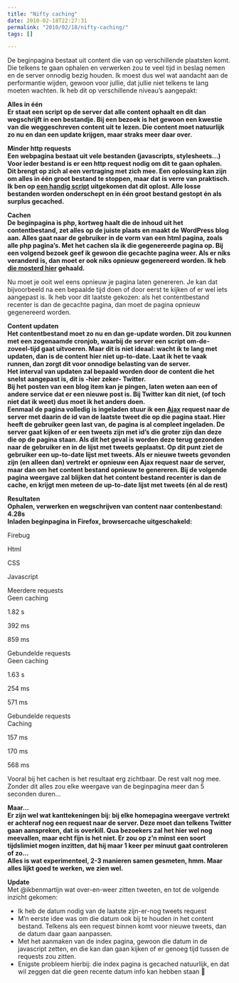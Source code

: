 ```yaml
---
title: "Nifty caching"
date: 2010-02-18T22:27:31
permalink: "2010/02/18/nifty-caching/"
tags: []

---
```

De beginpagina bestaat uit content die van op verschillende plaatsten komt. Die telkens te gaan ophalen en verwerken zou te veel tijd in beslag nemen en de server onnodig bezig houden. Ik moest dus wel wat aandacht aan de performantie wijden, gewoon voor jullie, dat jullie niet telkens te lang moeten wachten. Ik heb dit op verschillende niveau’s aangepakt:

**Alles in één  
Er staat een script op de server dat alle content ophaalt en dit dan wegschrijft in een bestandje. Bij een bezoek is het gewoon een kwestie van die weggeschreven content uit te lezen. Die content moet natuurlijk zo nu en dan een update krijgen, maar straks meer daar over.**

**Minder http requests  
Een webpagina bestaat uit vele bestanden (javascripts, stylesheets…) Voor ieder bestand is er een http request nodig om dit te gaan ophalen. Dit brengt op zich al een vertraging met zich mee. Een oplossing kan zijn om alles in één groot bestand te stoppen, maar dat is verre van praktisch. Ik ben op [een handig script](http://rakaz.nl/2006/12/make-your-pages-load-faster-by-combining-and-compressing-javascript-and-css-files.html "http://rakaz.nl/2006/12/make-your-pages-load-faster-by-combining-and-compressing-javascript-and-css-files.html") uitgekomen dat dit oplost. Alle losse bestanden worden onderschept en in één groot bestand gestopt én als surplus gecached.**

**Cachen  
De beginpagina is php, kortweg haalt die de inhoud uit het contentbestand, zet alles op de juiste plaats en maakt de WordPress blog aan. Alles gaat naar de gebruiker in de vorm van een html pagina, zoals alle php pagina’s. Met het cachen sla ik die gegenereerde pagina op. Bij een volgend bezoek geef ik gewoon die gecachte pagina weer. Als er niks veranderd is, dan moet er ook niks opnieuw gegenereerd worden. Ik heb [die mosterd hier](http://www.developertutorials.com/tutorials/php/php-caching/page1.html "http://www.developertutorials.com/tutorials/php/php-caching/page1.html") gehaald.**

Nu moet je ooit wel eens opnieuw je pagina laten genereren. Je kan dat bijvoorbeeld na een bepaalde tijd doen of door eerst te kijken of er wel iets aangepast is. Ik heb voor dit laatste gekozen: als het contentbestand recenter is dan de gecachte pagina, dan moet de pagina opnieuw gegenereerd worden.

**Content updaten  
Het contentbestand moet zo nu en dan ge-update worden. Dit zou kunnen met een zogenaamde cronjob, waarbij de server een script om-de-zoveel-tijd gaat uitvoeren. Maar dit is niet ideaal: wacht ik te lang met updaten, dan is de content hier niet up-to-date. Laat ik het te vaak runnen, dan zorgt dit voor onnodige belasting van de server.  
Het interval van updaten zal bepaald worden door de content die het snelst aangepast is, dit is -hier zeker- Twitter.  
Bij het posten van een blog item kan je pingen, laten weten aan een of andere service dat er een nieuwe post is. Bij Twitter kan dit niet, (of toch niet dat ik weet) dus moet ik het anders doen.  
Eenmaal de pagina volledig is ingeladen stuur ik een [Ajax](http://nl.wikipedia.org/wiki/Asynchronous_JavaScript_and_XML "http://nl.wikipedia.org/wiki/Asynchronous_JavaScript_and_XML") request naar de server met daarin de id van de laatste tweet die op die pagina staat. Hier heeft de gebruiker geen last van, de pagina is al compleet ingeladen. De server gaat kijken of er een tweets zijn met id’s die groter zijn dan deze die op de pagina staan. Als dit het geval is worden deze terug gezonden naar de gebruiker en in de lijst met tweets geplaatst. Op dit punt ziet de gebruiker een up-to-date lijst met tweets. Als er nieuwe tweets gevonden zijn (en alleen dan) vertrekt er opnieuw een Ajax request naar de server, maar dan om het content bestand opnieuw te genereren. Bij de volgende pagina weergave zal blijken dat het content bestand recenter is dan de cache, en krijgt men meteen de up-to-date lijst met tweets (én al de rest)**

**Resultaten  
**Ophalen, verwerken en wegschrijven van content naar contenbestand: 4.28s  
Inladen beginpagina in Firefox, browsercache uitgeschakeld:****

Firebug

Html

CSS

Javascript

Meerdere requests  
Geen caching

1.82 s

392 ms

859 ms

Gebundelde requests  
Geen caching

1.63 s

254 ms

571 ms

Gebundelde requests  
Caching

157 ms

170 ms

568 ms

Vooral bij het cachen is het resultaat erg zichtbaar. De rest valt nog mee.  
Zonder dit alles zou elke weergave van de beginpagina meer dan 5 seconden duren…

**Maar…  
Er zijn wel wat kanttekeningen bij: bij elke homepagina weergave vertrekt er achteraf nog een request naar de server. Deze moet dan telkens Twitter gaan aanspreken, dat is overkill. Qua bezoekers zal het hier wel nog meevallen, maar echt fijn is het niet. Er zou op z’n minst een soort tijdslimiet mogen inzitten, dat hij maar 1 keer per minuut gaat controleren of zo…  
Alles is wat experimenteel, 2-3 manieren samen gesmeten, hmm. Maar alles lijkt goed te werken, we zien wel.**

**Update**  
Met @ikbenmartijn wat over-en-weer zitten tweeten, en tot de volgende inzicht gekomen:

* Ik heb de datum nodig van de laatste zijn-er-nog tweets request
* M’n eerste idee was om die datum ook bij te houden in het content bestand. Telkens als een request binnen komt voor nieuwe tweets, dan de datum daar gaan aanpassen.
* Met het aanmaken van de index pagina, gewoon die datum in de javascript zetten, en die kan dan gaan kijken of er genoeg tijd tussen de requests zou zitten.
* Enigste probleem hierbij: die index pagina is gecached natuurlijk, en dat wil zeggen dat die geen recente datum info kan hebben staan 🙂
